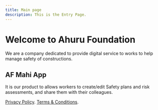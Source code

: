 ```yaml
---
title: Main page
description: This is the Entry Page.
---
```


# Welcome to Ahuru Foundation

We are a company dedicated to provide digital service to works to help manage safety of constructions.

## AF Mahi App
It is our product to allows workers to create/edit Safety plans and risk assessments, and share them with their colleagues.

[Privacy Policy](./privacypolicy.html).
[Terms & Conditions](./terms&Conditions.html).
